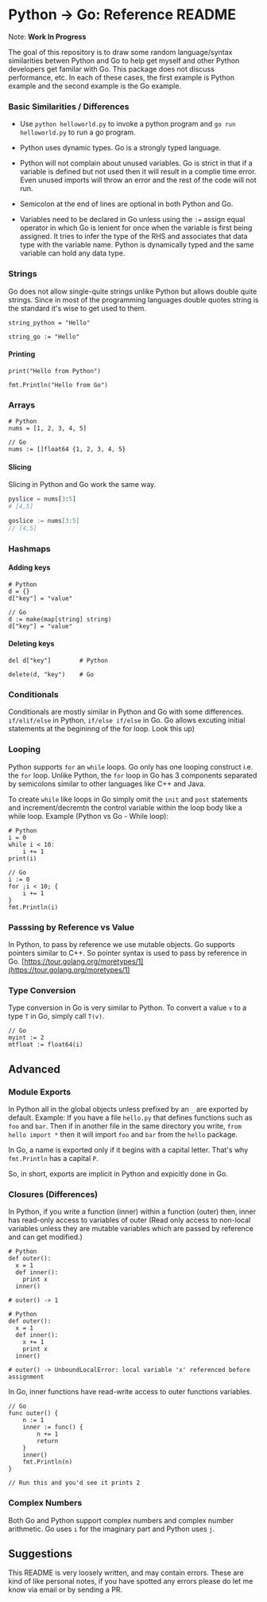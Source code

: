 # Python -> Go: Reference README

Note: **Work In Progress**

The goal of this repository is to draw some random language/syntax similarities betwen Python and Go to help get myself and other Python developers get familar with Go. This package does not discuss performance, etc. In each of these cases, the first example is Python example and the second example is the Go example.

### Basic Similarities / Differences

* Use `python helloworld.py` to invoke a python program and `go run helloworld.py` to run a go program.

* Python uses dynamic types. Go is a strongly typed language.

* Python will not complain about unused variables. Go is strict in that if a variable is defined but not used then it will result in a complie time error. Even unused imports will throw an error and the rest of the code will not run.

* Semicolon at the end of lines are optional in both Python and Go.

* Variables need to be declared in Go unless using the `:=` assign equal operator in which Go is lenient for once when the variable is first being assigned. It tries to infer the type of the RHS and associates that data type with the variable name. Python is dynamically typed and the same variable can hold any data type.


### Strings

Go does not allow single-quite strings unlike Python but allows double quite strings. Since in most of the programming languages double quotes string is the standard it's wise to get used to them.

```
string_python = "Hello"
```

```
string_go := "Hello"
```

#### Printing

```
print("Hello from Python")
```

```
fmt.Println("Hello from Go")
```


### Arrays

```
# Python
nums = [1, 2, 3, 4, 5]
```

```
// Go
nums := []float64 {1, 2, 3, 4, 5}
```

#### Slicing

Slicing in Python and Go work the same way.

```python
pyslice = nums[3:5]
# [4,5]
```

```go
goslice := nums[3:5]
// [4,5]
```

### Hashmaps

#### Adding keys
```
# Python
d = {}
d["key"] = "value"
```

```
// Go
d := make(map[string] string)
d["key"] = "value"
```

#### Deleting keys

```
del d["key"]        # Python
```

```
delete(d, "key")    # Go
```

### Conditionals

Conditionals are mostly similar in Python and Go with some differences. `if/elif/else` in Python, `if/else if/else` in Go. Go allows excuting initial statements at the begininng of the for loop. Look this up)

### Looping

Python supports `for` an `while` loops. Go only has one looping construct i.e. the `for` loop. Unlike Python, the `for` loop in Go has 3 components separated by semicolons similar to  other languages like C++ and Java.

To create `while` like loops in Go simply omit the `init` and `post` statements and increment/decremtn the control variable within the loop body like a while loop. Example (Python vs Go - While loop):

```
# Python
i = 0
while i < 10:
    i += 1
print(i)
```

```
// Go
i := 0
for ;i < 10; {
    i += 1
}
fmt.Println(i)
```

### Passsing by Reference vs Value

In Python, to pass by reference we use mutable objects. Go supports pointers similar to C++. So pointer syntax is used to pass by reference in Go. [https://tour.golang.org/moretypes/1](https://tour.golang.org/moretypes/1)

### Type Conversion

Type conversion in Go is very similar to Python. To convert a value `v` to a type `T` in Go, simply call `T(v)`.

```
// Go
myint := 2
mtfloat := float64(i)
```

## Advanced

### Module Exports

In Python all in the global objects unless prefixed by an `_` are exported by default. Example: If you have a file `hello.py` that defines functions such as `foo` and `bar`. Then if in another file in the same directory you write, `from hello import *` then it will import `foo` and `bar` from the `hello` package.

In Go, a name is exported only if it begins with a capital letter. That's why `fmt.Println` has a capital `P`.

So, in short, exports are implicit in Python and expicitly done in Go.


### Closures (Differences)

 In Python, if you write a function (inner) within a function (outer) then, inner has read-only access to variables of outer (Read only access to non-local variables unless they are mutable variables which are passed by reference and can get modified.)

```
# Python
def outer():
  x = 1
  def inner():
    print x
  inner()

# outer() -> 1
```

```
# Python
def outer():
  x = 1
  def inner():
    x += 1
    print x
  inner()

# outer() -> UnboundLocalError: local variable 'x' referenced before assignment
```

In Go, inner functions have read-write access to outer functions variables.

```
// Go
func outer() {
    n := 1
    inner := func() {
        n += 1
        return
    }
    inner()
    fmt.Println(n)
}

// Run this and you'd see it prints 2
```

### Complex Numbers

Both Go and Python support complex numbers and complex number arithmetic. Go uses `i` for the imaginary part and Python uses `j`.


## Suggestions

This README is very loosely written, and may contain errors. These are kind of like personal notes, if you have spotted any errors please do let me know via email or by sending a PR.